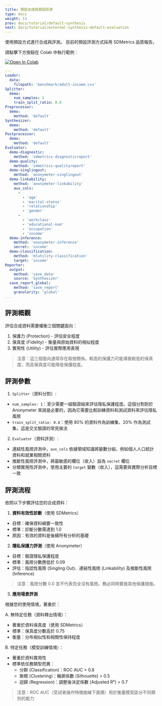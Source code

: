 ```yaml
---
title: 預設合成與預設評測
type: docs
weight: 13
prev: docs/tutorial/default-synthesis
next: docs/tutorial/external-synthesis-default-evaluation
---
```



使用預設方式進行合成與評測。
目前的預設評測方式採用 SDMetrics 品質報告。

請點擊下方按鈕在 Colab 中執行範例：

[![Open In Colab](https://colab.research.google.com/assets/colab-badge.svg)](https://colab.research.google.com/github/nics-tw/petsard/blob/main/demo/default-synthesis-default-evaluation.ipynb)

```yaml
---
Loader:
  data:
    filepath: 'benchmark/adult-income.csv'
Splitter:
  demo:
    num_samples: 1
    train_split_ratio: 0.8
Preprocessor:
  demo:
    method: 'default'
Synthesizer:
  demo:
    method: 'default'
Postprocessor:
  demo:
    method: 'default'
Evaluator:
  demo-diagnostic:
    method: 'sdmetrics-diagnosticreport'
  demo-quality:
    method: 'sdmetrics-qualityreport'
  demo-singlingout:
    method: 'anonymeter-singlingout'
  demo-linkability:
    method: 'anonymeter-linkability'
    aux_cols:
      -
        - 'age'
        - 'marital-status'
        - 'relationship'
        - 'gender'
      -
        - 'workclass'
        - 'educational-num'
        - 'occupation'
        - 'income'
  demo-inference:
    method: 'anonymeter-inference'
    secret: 'income'
  demo-classification:
    method: 'mlutility-classification'
    target: 'income'
Reporter:
  output:
    method: 'save_data'
    source: 'Synthesizer'
  save_report_global:
    method: 'save_report'
    granularity: 'global'
...
```

## 評測概觀

評估合成資料需要權衡三個關鍵面向：
1. 保護力 (Protection) - 評估安全程度
2. 保真度 (Fidelity) - 衡量與原始資料的相似程度
3. 實用性 (Utility) - 評估實際應用表現

> 注意：這三個面向通常存在取捨關係。較高的保護力可能導致較低的保真度，而高保真度可能降低保護程度。

## 評測參數

1. `Splitter`（資料分割）:
  - `num_samples: 1`：至少需要一組驗證組來評估隱私保護程度。這個分割對於 Anonymeter 來說是必要的，因為它需要比較訓練資料和測試資料來評估隱私風險
  - `train_split_ratio: 0.8`：使用 80% 的資料作為訓練集、20% 作為測試集，這是交叉驗證的常見做法

2. `Evaluator`（資料評測）:
  - 連結性風險評測中，`aux_cols` 依據領域知識將變數分組，例如個人人口統計資料和就業相關資料
  - 推斷性風險評測中，將最敏感的欄位（收入）設為 `secret` 欄位
  - 分類實用性評測中，使用主要的 `target` 變數（收入），這需要與實際分析目標一致

## 評測流程

依照以下步驟評估您的合成資料：

1. **資料有效性診斷**（使用 SDMetrics）
  - 目標：確保資料綱要一致性
  - 標準：診斷分數需達到 1.0
  - 原因：有效的資料是後續所有分析的基礎

2. **隱私保護力評測**（使用 Anonymeter）
  - 目標：驗證隱私保護程度
  - 標準：風險分數應低於 0.09
  - 評估：指認性風險 (Singling Out)、連結性風險 (Linkability) 及推斷性風險 (Inference)
  > 注意：風險分數 0.0 並不代表完全沒有風險。務必同時實施其他保護措施。

3. **應用場景評測**

  根據您的使用情境，著重於：

  A. 無特定任務（資料釋出情境）：
  - 著重於資料保真度（使用 SDMetrics）
  - 標準：保真度分數高於 0.75
  - 衡量：分布相似性和相關性保持程度

  B. 特定任務（模型訓練情境）：
  - 著重於資料實用性
  - 標準依任務類型而異：
    * 分群 (Classification)：ROC AUC > 0.8
    * 聚類 (Clustering)：輪廓係數 (Silhouette) > 0.5
    * 迴歸 (Regression)：調整後決定係數 (Adjusted R²) > 0.7
  > 注意：ROC AUC（受試者操作特徵曲線下面積）用於衡量模型區分不同類別的能力
